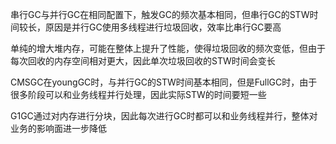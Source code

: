 串行GC与并行GC在相同配置下，触发GC的频次基本相同，但串行GC的STW时间较长，原因是并行GC使用多线程进行垃圾回收，效率比串行GC要高

单纯的增大堆内存，可能在整体上提升了性能，使得垃圾回收的频次变低，但由于每次回收的内存空间相对更大，因此单次垃圾回收的STW时间会变长

CMSGC在youngGC时，与并行GC的STW时间基本相同，但是FullGC时，由于很多阶段可以和业务线程并行处理，因此实际STW的时间要短一些

G1GC通过对内存进行分块，因此每次进行GC时都可以和业务线程并行，整体对业务的影响面进一步降低